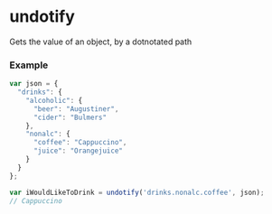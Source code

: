 undotify
========

Gets the value of an object, by a dotnotated path

### Example

```js
var json = {
  "drinks": {
    "alcoholic": {
      "beer": "Augustiner",
      "cider": "Bulmers"
    },
    "nonalc": {
      "coffee": "Cappuccino",
      "juice": "Orangejuice"
    }
  }
};

var iWouldLikeToDrink = undotify('drinks.nonalc.coffee', json);
// Cappuccino
```
